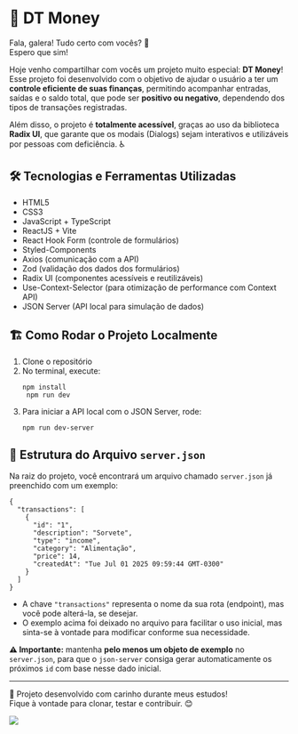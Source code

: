 <h1>💸 DT Money</h1>

<p>Fala, galera! Tudo certo com vocês? 👋<br>
Espero que sim!</p>

<p>
Hoje venho compartilhar com vocês um projeto muito especial: <strong>DT Money</strong>!<br>
Esse projeto foi desenvolvido com o objetivo de ajudar o usuário a ter um <strong>controle eficiente de suas finanças</strong>, permitindo acompanhar entradas, saídas e o saldo total, que pode ser <strong>positivo ou negativo</strong>, dependendo dos tipos de transações registradas.
</p>

<p>
Além disso, o projeto é <strong>totalmente acessível</strong>, graças ao uso da biblioteca <strong>Radix UI</strong>, que garante que os modais (Dialogs) sejam interativos e utilizáveis por pessoas com deficiência. ♿
</p>

<h2>🛠️ Tecnologias e Ferramentas Utilizadas</h2>
<ul>
  <li>HTML5</li>
  <li>CSS3</li>
  <li>JavaScript + TypeScript</li>
  <li>ReactJS + Vite</li>
  <li>React Hook Form (controle de formulários)</li>
  <li>Styled-Components</li>
  <li>Axios (comunicação com a API)</li>
  <li>Zod (validação dos dados dos formulários)</li>
  <li>Radix UI (componentes acessíveis e reutilizáveis)</li>
  <li>Use-Context-Selector (para otimização de performance com Context API)</li>
  <li>JSON Server (API local para simulação de dados)</li>
</ul>

<h2>🏗️ Como Rodar o Projeto Localmente</h2>
<ol>
  <li>Clone o repositório</li>
  <li>No terminal, execute:
    <pre><code>npm install <br> npm run dev</code></pre>
  </li>
  <li>Para iniciar a API local com o JSON Server, rode:
    <pre><code>npm run dev-server</code></pre>
  </li>
</ol>

<h2>📁 Estrutura do Arquivo <code>server.json</code></h2>
<p>
Na raiz do projeto, você encontrará um arquivo chamado <code>server.json</code> já preenchido com um exemplo:
</p>

<pre><code>{
  "transactions": [
    {
      "id": "1",
      "description": "Sorvete",
      "type": "income",
      "category": "Alimentação",
      "price": 14,
      "createdAt": "Tue Jul 01 2025 09:59:44 GMT-0300"
    }
  ]
}
</code></pre>

<ul>
  <li>A chave <code>"transactions"</code> representa o nome da sua rota (endpoint), mas você pode alterá-la, se desejar.</li>
  <li>O exemplo acima foi deixado no arquivo para facilitar o uso inicial, mas sinta-se à vontade para modificar conforme sua necessidade.</li>
</ul>

<p><strong>⚠️ Importante:</strong> mantenha <strong>pelo menos um objeto de exemplo</strong> no <code>server.json</code>, para que o <code>json-server</code> consiga gerar automaticamente os próximos <code>id</code> com base nesse dado inicial.</p>

<hr>

<p>🚀 Projeto desenvolvido com carinho durante meus estudos!<br>
Fique à vontade para clonar, testar e contribuir. 😊</p>

<img src="https://i.imgur.com/AKGG7Ug.png"/>
